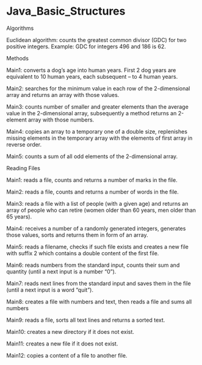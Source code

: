 # Java_Basic_Structures

Algorithms

Euclidean algorithm: counts the greatest common divisor (GDC) for two positive integers. Example: GDC for integers 496 and 186 is 62.


Methods

Main1: converts a dog’s age into human years. First 2 dog years are equivalent to 10 human years, each subsequent – to 4 human years.

Main2: searches for the minimum value in each row of the 2-dimensional array and returns an array with those values.

Main3: counts number of smaller and greater elements than the average value in the 2-dimensional array, subsequently a method returns an 2-element array with those numbers.

Main4: copies an array to a temporary one of a double size, replenishes missing elements in the temporary array with the elements of first array in reverse order.

Main5: counts a sum of all odd elements of the 2-dimensional array.


Reading Files

Main1: reads a file, counts and returns a number of marks in the file.

Main2: reads a file, counts and returns a number of words in the file.

Main3: reads a file with a list of people (with a given age) and returns an array of people who can retire (women older than 60 years, men older than 65 years). 

Main4: receives a number of a randomly generated integers, generates those values, sorts and returns them in form of an array.

Main5: reads a filename, checks if such file exists and creates a new file with suffix 2 which contains a double content of the first file.

Main6: reads numbers from the standard input, counts their sum and quantity (until a next input is a number “0”).

Main7: reads next lines from the standard input and saves them in the file (until a next input is a word “quit”).

Main8: creates a file with numbers and text, then reads a file and sums all numbers

Main9: reads a file, sorts all text lines and returns a sorted text.

Main10: creates a new directory if it does not exist.

Main11: creates a new file if it does not exist.

Main12: copies a content of a file to another file.

